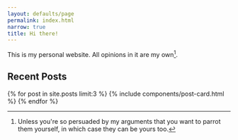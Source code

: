 ```yaml
---
layout: defaults/page
permalink: index.html
narrow: true
title: Hi there!
---
```

This is my personal website. All opinions in it are my own[^opinions].

[^opinions]:
    Unless you're so persuaded by my arguments that you want to parrot them
    yourself, in which case they can be yours too.

## Recent Posts

{% for post in site.posts limit:3 %}
{% include components/post-card.html %}
{% endfor %}


